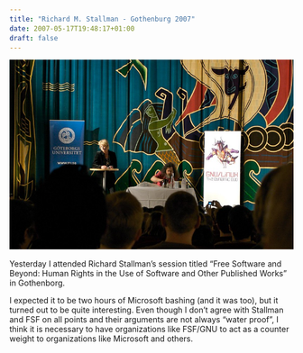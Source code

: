 ```yaml
---
title: "Richard M. Stallman - Gothenburg 2007"
date: 2007-05-17T19:48:17+01:00
draft: false
---
```


![](/stallman.jpg)

Yesterday I attended Richard Stallman’s session titled “Free Software and Beyond: Human Rights in the Use of Software and Other Published Works” in Gothenborg. 

I expected it to be two hours of Microsoft bashing (and it was too), but it turned out to be quite interesting. Even though I don’t agree with Stallman and FSF on all points and their arguments are not always “water proof”, I think it is necessary to have organizations like FSF/GNU to act as a counter weight to organizations like Microsoft and others.

